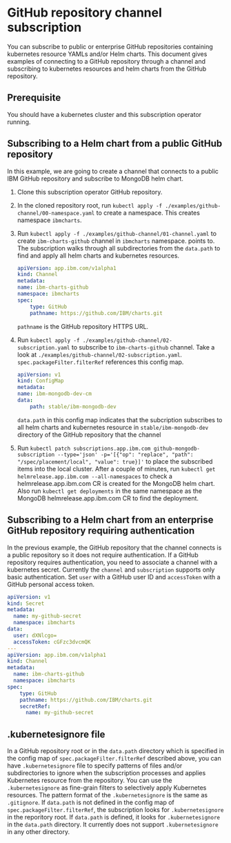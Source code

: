 # GitHub repository channel subscription

You can subscribe to public or enterprise GitHub repositories containing kubernetes resource YAMLs and/or Helm charts. This document gives examples of connecting to a GitHub repository through a channel and subscribing to kubernetes resources and helm charts from the GitHub repository.

## Prerequisite

You should have a kubernetes cluster and this subscription operator running.

## Subscribing to a Helm chart from a public GitHub repository

In this example, we are going to create a channel that connects to a public IBM GitHub repository and subscribe to MongoDB helm chart.

1. Clone this subscription operator GitHub repository.
1. In the cloned repository root, run `kubectl apply -f ./examples/github-channel/00-namespace.yaml` to create a namespace. This creates namespace `ibmcharts`.
1. Run `kubectl apply -f ./examples/github-channel/01-channel.yaml` to create `ibm-charts-github` channel in `ibmcharts` namespace.
 points to. The subscription walks through all subdirectories from the `data.path` to find and apply all helm charts and kubernetes resources.

    ```yaml
    apiVersion: app.ibm.com/v1alpha1
    kind: Channel
    metadata:
    name: ibm-charts-github
    namespace: ibmcharts
    spec:
        type: GitHub
        pathname: https://github.com/IBM/charts.git
    ```

    `pathname` is the GitHub repository HTTPS URL.

1. Run `kubectl apply -f ./examples/github-channel/02-subscription.yaml` to subscribe to `ibm-charts-github` channel. Take a look at `./examples/github-channel/02-subscription.yaml`. `spec.packageFilter.filterRef` references this config map.

    ```yaml
    apiVersion: v1
    kind: ConfigMap
    metadata:
    name: ibm-mongodb-dev-cm
    data:
        path: stable/ibm-mongodb-dev
    ```

    `data.path` in this config map indicates that the subcription subscribes to all helm charts and kubernetes resource in `stable/ibm-mongodb-dev` directory of the GitHub repository that the channel
1. Run `kubectl patch subscriptions.app.ibm.com github-mongodb-subscription --type='json' -p='[{"op": "replace", "path": "/spec/placement/local", "value": true}]'` to place the subscribed items into the local cluster. After a couple of minutes, run `kubectl get helmrelease.app.ibm.com --all-namespaces` to check a helmrelease.app.ibm.com CR is created for the MongoDB helm chart. Also run `kubectl get deployments` in the same namespace as the MongoDB helmrelease.app.ibm.com CR to find the deployment.

## Subscribing to a Helm chart from an enterprise GitHub repository requiring authentication

In the previous example, the GitHub repository that the channel connects is a public repository so it does not require authentication. If a GitHub repository requires authentication, you need to associate a channel with a kubernetes secret. Currently the `channel` and `subscription` supports only basic authentication. Set `user` with a GitHub user ID and `accessToken` with a GitHub personal access token.

```yaml
apiVersion: v1
kind: Secret
metadata:
  name: my-github-secret
  namespace: ibmcharts
data:
  user: dXNlcgo=
  accessToken: cGFzc3dvcmQK
---
apiVersion: app.ibm.com/v1alpha1
kind: Channel
metadata:
  name: ibm-charts-github
  namespace: ibmcharts
spec:
    type: GitHub
    pathname: https://github.com/IBM/charts.git
    secretRef:
      name: my-github-secret
```

## .kubernetesignore file

In a GitHub repository root or in the `data.path` directory which is specified in the config map of `spec.packageFilter.filterRef` described above, you can have `.kubernetesignore` file to specify patterns of files and/or subdirectories to ignore when the subscription processes and applies Kubernetes resource from the repository. You can use the `.kubernetesignore` as fine-grain filters to selectively apply Kubernetes resources. The pattern format of the `.kubernetesignore` is the same as `.gitignore`. If `data.path` is not defined in the config map of `spec.packageFilter.filterRef`, the subscription looks for `.kubernetesignore` in the reporitory root. If `data.path` is defined, it looks for `.kubernetesignore` in the `data.path` directory. It currently does not support `.kubernetesignore` in any other directory.